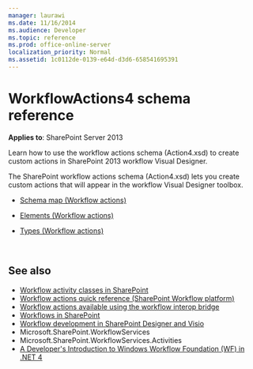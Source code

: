 ```yaml
---
manager: laurawi
ms.date: 11/16/2014
ms.audience: Developer
ms.topic: reference
ms.prod: office-online-server
localization_priority: Normal
ms.assetid: 1c0112de-0139-e64d-d3d6-658541695391
---
```


# WorkflowActions4 schema reference

**Applies to**: SharePoint Server 2013

Learn how to use the workflow actions schema (Action4.xsd) to create custom actions in SharePoint 2013 workflow Visual Designer.

The SharePoint workflow actions schema (Action4.xsd) lets you create custom actions that will appear in the workflow Visual Designer toolbox.

- [Schema map (Workflow actions)](schema-map-workflow-actions.md)

- [Elements (Workflow actions)](elements-workflow-actions.md)

- [Types (Workflow actions)](types-workflow-actions.md)

<br/>

## See also

- [Workflow activity classes in SharePoint](./general-development/workflow-activity-classes-in-sharepoint.md)
- [Workflow actions quick reference (SharePoint Workflow platform)](./general-development/workflow-actions-quick-reference-sharepoint-workflow-platform.md)
- [Workflow actions available using the workflow interop bridge](./general-development/workflow-actions-available-using-the-workflow-interop-bridge.md)
- [Workflows in SharePoint](./general-development/workflows-in-sharepoint.md)
- [Workflow development in SharePoint Designer and Visio](./general-development/workflow-development-in-sharepoint-designer-and-visio.md)
- Microsoft.SharePoint.WorkflowServices
- Microsoft.SharePoint.WorkflowServices.Activities
- [A Developer's Introduction to Windows Workflow Foundation (WF) in .NET 4](https://msdn.microsoft.com/en-us/library/ee342461.aspx)








